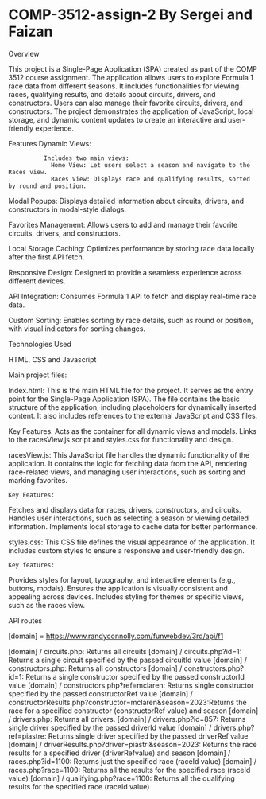 # COMP-3512-assign-2 By Sergei and Faizan



 Overview

This project is a Single-Page Application (SPA) created as part of the COMP 3512 course assignment. The application allows users to explore Formula 1 race data from different seasons. It includes functionalities for viewing races, qualifying results, and details about circuits, drivers, and constructors. Users can also manage their favorite circuits, drivers, and constructors. The project demonstrates the application of JavaScript, local storage, and dynamic content updates to create an interactive and user-friendly experience.



Features
Dynamic Views:

              Includes two main views:
                Home View: Let users select a season and navigate to the Races view.
                Races View: Displays race and qualifying results, sorted by round and position.
                
Modal Popups: Displays detailed information about circuits, drivers, and constructors in modal-style dialogs.

Favorites Management: Allows users to add and manage their favorite circuits, drivers, and constructors.

Local Storage Caching: Optimizes performance by storing race data locally after the first API fetch.

Responsive Design: Designed to provide a seamless experience across different devices.

API Integration: Consumes Formula 1 API to fetch and display real-time race data.

Custom Sorting: Enables sorting by race details, such as round or position, with visual indicators for sorting changes.

Technologies Used

HTML, CSS and Javascript



Main project files:


Index.html: This is the main HTML file for the project. It serves as the entry point for the Single-Page Application (SPA). The file contains the basic structure of the application, including placeholders for dynamically inserted content. It also includes references to the external JavaScript and CSS files.
  
   Key Features:
   Acts as the container for all dynamic views and modals.
   Links to the racesView.js script and styles.css for functionality and design.

racesView.js: This JavaScript file handles the dynamic functionality of the application. It contains the logic for fetching data from the API, rendering race-related views, and managing user interactions, such as sorting and marking favorites.

	Key Features:
  Fetches and displays data for races, drivers, constructors, and circuits.
  Handles user interactions, such as selecting a season or viewing detailed information.
  Implements local storage to cache data for better performance.

styles.css: This CSS file defines the visual appearance of the application. It includes custom styles to ensure a responsive and user-friendly design.

	Key features:
  Provides styles for layout, typography, and interactive elements (e.g., buttons, modals).
  Ensures the application is visually consistent and appealing across devices.
  Includes styling for themes or specific views, such as the races view.


API routes

[domain] = https://www.randyconnolly.com/funwebdev/3rd/api/f1

                
[domain] / circuits.php: Returns all circuits 
[domain] / circuits.php?id=1: Returns a single circuit specified by the passed circuitId value
[domain] / constructors.php: Returns all constructors
[domain] / constructors.php?id=1: Returns a single constructor specified by the passed constructorId value 
[domain] / constructors.php?ref=mclaren: Returns single constructor specified by the passed constructorRef value
[domain] / constructorResults.php?constructor=mclaren&season=2023:Returns the race for a specified constructor (constructorRef value) and season
[domain] / drivers.php: Returns all drivers.
[domain] / drivers.php?id=857: Returns single driver specified by the passed driverId value
[domain] / drivers.php?ref=piastre: Returns single driver specified by the passed driverRef value
[domain] / driverResults.php?driver=piastri&season=2023: Returns the race results for a specified driver (driverRefvalue) and season
[domain] / races.php?id=1100: Returns just the specified race (raceId value)
[domain] / races.php?race=1100: Returns all the results for the specified race (raceId value)
[domain] / qualifying.php?race=1100: Returns all the qualifying results for the specified race (raceId value)



  

